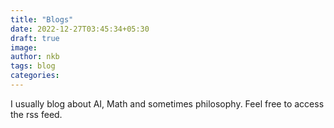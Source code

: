 ```yaml
---
title: "Blogs"
date: 2022-12-27T03:45:34+05:30
draft: true
image: 
author: nkb
tags: blog
categories: 
---
```


I usually blog about AI, Math and sometimes philosophy. Feel free to access the rss feed.

